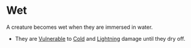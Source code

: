 ---
---

# Wet

A creature becomes wet when they are immersed in water.

* They are [Vulnerable](Vulnerable.md) to [Cold](../Damage%20Types/Cold.md) and [Lightning](../Damage%20Types/Lightning.md) damage until they dry off.
